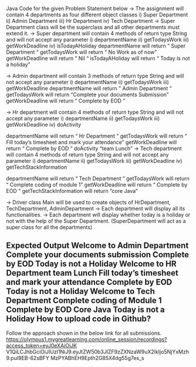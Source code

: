 Java Code for the given Problem Statement below
→ The assignment will contain 4 departments as four different object classes
i) Super Department 
ii) Admin Department 
iii) Hr Department
iv) Tech Department
→ Super Department class will be the superclass and all other departments must extend it.
→ Super department will contain 4 methods of return type String and will not accept any parameter
i) departmentName 
ii) getTodaysWork 
iii) getWorkDeadline 
iv) isTodayAHoliday
departmentName will return “ Super Department “ 
getTodaysWork will return “ No Work as of now” 
getWorkDeadline will return “ Nil “
isTodayAHoliday will return “ Today is not a holiday”

→ Admin department will contain 3 methods of return type String and will not accept any parameter
i) departmentName 
ii) getTodaysWork 
iii) getWorkDeadline
departmentName will return “ Admin Department “
getTodaysWork will return “Complete your documents Submission” 
getWorkDeadline will return “ Complete by EOD “

→ Hr department will contain 4 methods of return type String and will not accept any parameter
i) departmentName 
ii) getTodaysWork 
iii) getWorkDeadline 
iv) doActivity
 
departmentName will return “ Hr Department “
getTodaysWork will return “ Fill today’s timesheet and mark your attendance” 
getWorkDeadline will return “ Complete by EOD “
doActivity “team Lunch”
→ Tech department will contain 4 methods of return type String and will not accept any parameter
i) departmentName
ii) getTodaysWork
iii) getWorkDeadline
iv) getTechStackInformation

departmentName will return “ Tech Department “ 
getTodaysWork will return “ Complete coding of module 1” 
getWorkDeadline will return “ Complete by EOD “ 
getTechStackInformation will return “core Java”

→ Driver class Main will be used to create objects of HrDepartment, TechDepartment, AdminDepartment
→ Each department will display all its functionalities.
→ Each department will display whether today is a holiday or not with the help of the Super Department. (SuperDepartment will act as a super class for all the departments)

 Expected Output
Welcome to Admin Department Complete your documents submission Complete by EOD
Today is not a Holiday
Welcome to HR Department
team Lunch
Fill today’s timesheet and mark your attendance Complete by EOD
Today is not a Holiday
Welcome to Tech Department Complete coding of Module 1 Complete by EOD
Core Java
Today is not a Holiday
How to upload code in Github?
------------------------------------------------------------------
Follow the approach shown in the below link for all submissions. https://olympus1.mygreatlearning.com/online_session/recordings?access_token=eyJ0eXAiOiJK V1QiLCJhbGciOiJIUzI1NiJ9.eyJtZW50b3JlZF9zZXNzaW9uX2lkIjo5NjYxMzh9.puI9EB-62sBFY MzPYABhEH9Epth2G85X4dg55g7es_s
   
